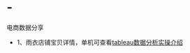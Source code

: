 # -
电商数据分享
- 1、雨衣店铺宝贝详情，单机可查看<a href="https://www.bilibili.com/video/BV1M44y1g7As/">tableau数据分析实操介绍</a>
